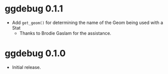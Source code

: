 # ggdebug 0.1.1

* Add `get_geom()` for determining the name of the Geom being used with a Stat
    * Thanks to Brodie Gaslam for the assistance.

# ggdebug 0.1.0

* Initial release.
